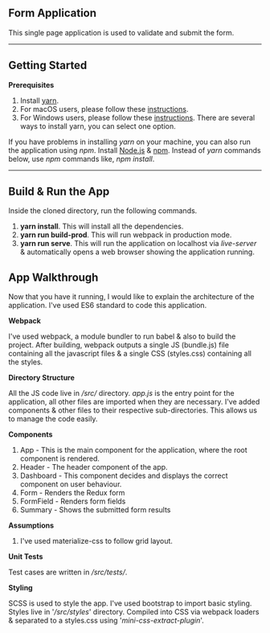 ## Form Application

This single page application is used to validate and submit the form.

---

## Getting Started

**Prerequisites**

1. Install [yarn](https://yarnpkg.com/en/).
2. For macOS users, please follow these [instructions](https://yarnpkg.com/lang/en/docs/install/#mac-stable).
3. For Windows users, please follow these [instructions](https://yarnpkg.com/lang/en/docs/install/#windows-stable). There are several ways to install yarn, you can select one option.

If you have problems in installing _yarn_ on your machine, you can also run the application using _npm_. Install [Node.js](https://nodejs.org/en/) & [npm](https://www.npmjs.com). Instead of _yarn_ commands below, use _npm_ commands like, _npm install_.

---

## Build & Run the App

Inside the cloned directory, run the following commands.

1. **yarn install**. This will install all the dependencies.
2. **yarn run build-prod**. This will run webpack in production mode.
3. **yarn run serve**. This will run the application on localhost via _live-server_ & automatically opens a web browser showing the application running.

## App Walkthrough

Now that you have it running, I would like to explain the architecture of the application. I've used ES6 standard to code this application.

**Webpack**

I've used webpack, a module bundler to run babel & also to build the project. After building, webpack outputs a single JS (bundle.js) file containing all the javascript files & a single CSS (styles.css) containing all the styles.

**Directory Structure**

All the JS code live in _/src/_ directory. _app.js_ is the entry point for the application, all other files are imported when they are necessary. I've added components & other files to their respective sub-directories. This allows us to manage the code easily.

**Components**

1. App - This is the main component for the application, where the root component is rendered.
2. Header - The header component of the app.
3. Dashboard - This component decides and displays the correct component on user behaviour.
4. Form - Renders the Redux form
5. FormField - Renders form fields
6. Summary - Shows the submitted form results

**Assumptions**

1. I've used materialize-css to follow grid layout.

**Unit Tests**

Test cases are written in _/src/tests/_.

**Styling**

SCSS is used to style the app. I've used bootstrap to import basic styling. Styles live in '_/src/styles_' directory. Compiled into CSS via webpack loaders & separated to a styles.css using '_mini-css-extract-plugin_'.
